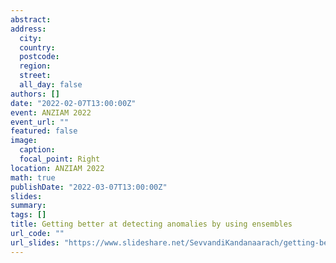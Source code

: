 ```yaml
---
abstract: 
address:
  city: 
  country: 
  postcode: 
  region: 
  street: 
  all_day: false
authors: []
date: "2022-02-07T13:00:00Z" 
event: ANZIAM 2022
event_url: ""
featured: false
image:
  caption: 
  focal_point: Right
location: ANZIAM 2022
math: true
publishDate: "2022-03-07T13:00:00Z"
slides: 
summary: 
tags: []
title: Getting better at detecting anomalies by using ensembles
url_code: ""
url_slides: "https://www.slideshare.net/SevvandiKandanaarach/getting-better-at-detecting-anomalies-by-using-ensembles"
---
```


